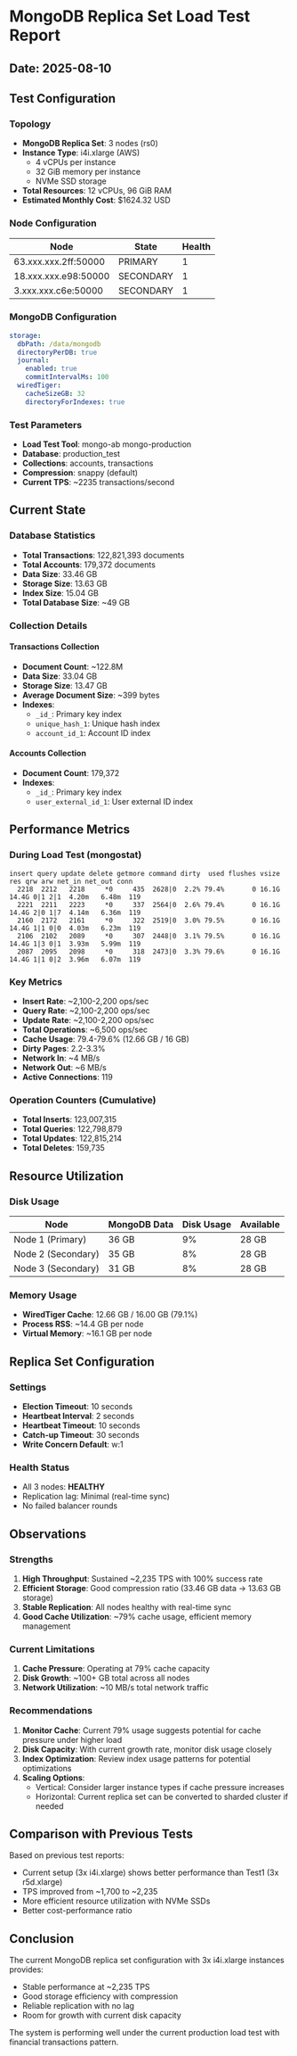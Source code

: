 # MongoDB Replica Set Load Test Report

## Date: 2025-08-10

## Test Configuration

### Topology
* **MongoDB Replica Set**: 3 nodes (rs0)
* **Instance Type**: i4i.xlarge (AWS)
  - 4 vCPUs per instance
  - 32 GiB memory per instance  
  - NVMe SSD storage
* **Total Resources**: 12 vCPUs, 96 GiB RAM
* **Estimated Monthly Cost**: $1624.32 USD

### Node Configuration

| Node | State | Health |
|------|-------|--------|
| 63.xxx.xxx.2ff:50000 | PRIMARY | 1 |
| 18.xxx.xxx.e98:50000 | SECONDARY | 1 |
| 3.xxx.xxx.c6e:50000 | SECONDARY | 1 |

### MongoDB Configuration
```yaml
storage:
  dbPath: /data/mongodb
  directoryPerDB: true
  journal:
    enabled: true
    commitIntervalMs: 100
  wiredTiger:
    cacheSizeGB: 32
    directoryForIndexes: true
```

### Test Parameters
* **Load Test Tool**: mongo-ab mongo-production
* **Database**: production_test
* **Collections**: accounts, transactions
* **Compression**: snappy (default)
* **Current TPS**: ~2235 transactions/second

## Current State

### Database Statistics
* **Total Transactions**: 122,821,393 documents
* **Total Accounts**: 179,372 documents
* **Data Size**: 33.46 GB
* **Storage Size**: 13.63 GB  
* **Index Size**: 15.04 GB
* **Total Database Size**: ~49 GB

### Collection Details

#### Transactions Collection
* **Document Count**: ~122.8M
* **Data Size**: 33.04 GB
* **Storage Size**: 13.47 GB
* **Average Document Size**: ~399 bytes
* **Indexes**:
  - `_id_`: Primary key index
  - `unique_hash_1`: Unique hash index
  - `account_id_1`: Account ID index

#### Accounts Collection  
* **Document Count**: 179,372
* **Indexes**:
  - `_id_`: Primary key index
  - `user_external_id_1`: User external ID index

## Performance Metrics

### During Load Test (mongostat)
```
insert query update delete getmore command dirty  used flushes vsize   res qrw arw net_in net_out conn
  2218  2212   2218     *0     435  2628|0  2.2% 79.4%       0 16.1G 14.4G 0|1 2|1  4.20m   6.48m  119
  2221  2211   2223     *0     337  2564|0  2.6% 79.4%       0 16.1G 14.4G 2|0 1|7  4.14m   6.36m  119
  2160  2172   2161     *0     322  2519|0  3.0% 79.5%       0 16.1G 14.4G 1|1 0|0  4.03m   6.23m  119
  2106  2102   2089     *0     307  2448|0  3.1% 79.5%       0 16.1G 14.4G 1|3 0|1  3.93m   5.99m  119
  2087  2095   2098     *0     318  2473|0  3.3% 79.6%       0 16.1G 14.4G 1|1 0|2  3.96m   6.07m  119
```

### Key Metrics
* **Insert Rate**: ~2,100-2,200 ops/sec
* **Query Rate**: ~2,100-2,200 ops/sec  
* **Update Rate**: ~2,100-2,200 ops/sec
* **Total Operations**: ~6,500 ops/sec
* **Cache Usage**: 79.4-79.6% (12.66 GB / 16 GB)
* **Dirty Pages**: 2.2-3.3%
* **Network In**: ~4 MB/s
* **Network Out**: ~6 MB/s
* **Active Connections**: 119

### Operation Counters (Cumulative)
* **Total Inserts**: 123,007,315
* **Total Queries**: 122,798,879
* **Total Updates**: 122,815,214
* **Total Deletes**: 159,735

## Resource Utilization

### Disk Usage
| Node | MongoDB Data | Disk Usage | Available |
|------|--------------|------------|-----------|
| Node 1 (Primary) | 36 GB | 9% | 28 GB |
| Node 2 (Secondary) | 35 GB | 8% | 28 GB |
| Node 3 (Secondary) | 31 GB | 8% | 28 GB |

### Memory Usage
* **WiredTiger Cache**: 12.66 GB / 16.00 GB (79.1%)
* **Process RSS**: ~14.4 GB per node
* **Virtual Memory**: ~16.1 GB per node

## Replica Set Configuration

### Settings
* **Election Timeout**: 10 seconds
* **Heartbeat Interval**: 2 seconds
* **Heartbeat Timeout**: 10 seconds
* **Catch-up Timeout**: 30 seconds
* **Write Concern Default**: w:1

### Health Status
* All 3 nodes: **HEALTHY**
* Replication lag: Minimal (real-time sync)
* No failed balancer rounds

## Observations

### Strengths
1. **High Throughput**: Sustained ~2,235 TPS with 100% success rate
2. **Efficient Storage**: Good compression ratio (33.46 GB data → 13.63 GB storage)
3. **Stable Replication**: All nodes healthy with real-time sync
4. **Good Cache Utilization**: ~79% cache usage, efficient memory management

### Current Limitations
1. **Cache Pressure**: Operating at 79% cache capacity
2. **Disk Growth**: ~100+ GB total across all nodes
3. **Network Utilization**: ~10 MB/s total network traffic

### Recommendations
1. **Monitor Cache**: Current 79% usage suggests potential for cache pressure under higher load
2. **Disk Capacity**: With current growth rate, monitor disk usage closely
3. **Index Optimization**: Review index usage patterns for potential optimizations
4. **Scaling Options**:
   - Vertical: Consider larger instance types if cache pressure increases
   - Horizontal: Current replica set can be converted to sharded cluster if needed

## Comparison with Previous Tests

Based on previous test reports:
- Current setup (3x i4i.xlarge) shows better performance than Test1 (3x r5d.xlarge)
- TPS improved from ~1,700 to ~2,235
- More efficient resource utilization with NVMe SSDs
- Better cost-performance ratio

## Conclusion

The current MongoDB replica set configuration with 3x i4i.xlarge instances provides:
- Stable performance at ~2,235 TPS
- Good storage efficiency with compression
- Reliable replication with no lag
- Room for growth with current disk capacity

The system is performing well under the current production load test with financial transactions pattern.